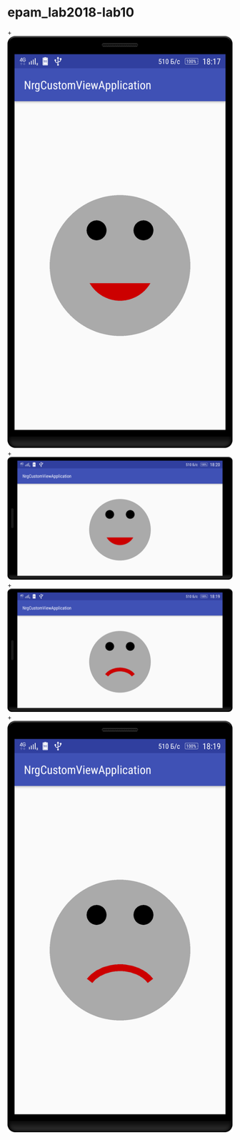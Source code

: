 # epam_lab2018-lab10
+![Screenshot](Smile_lucky_portrait.png)
+![Screenshot](Smile_lucky_landscape.png)
+![Screenshot](Smile_unlucky_landscape.png)
+![Screenshot](Smile_unlucky_portrait.png)
